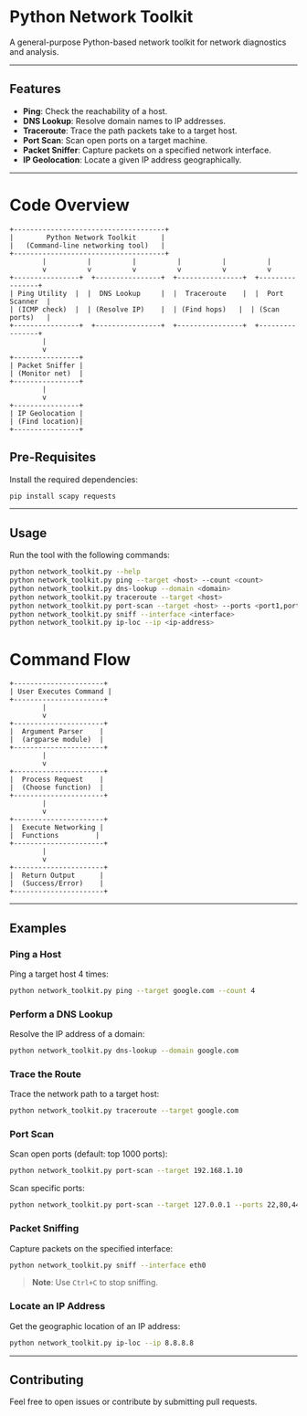 # Python Network Toolkit

A general-purpose Python-based network toolkit for network diagnostics and analysis.

---

## Features
- **Ping**: Check the reachability of a host.
- **DNS Lookup**: Resolve domain names to IP addresses.
- **Traceroute**: Trace the path packets take to a target host.
- **Port Scan**: Scan open ports on a target machine.
- **Packet Sniffer**: Capture packets on a specified network interface.
- **IP Geolocation**: Locate a given IP address geographically.

---

# Code Overview
```
+-------------------------------------+
|        Python Network Toolkit      |
|   (Command-line networking tool)   |
+-------------------------------------+
        |          |          |          |          |          |
        v          v          v          v          v          v
+----------------+  +----------------+  +----------------+  +----------------+  
| Ping Utility  |  |  DNS Lookup     |  |  Traceroute    |  |  Port Scanner  |
| (ICMP check)  |  | (Resolve IP)    |  | (Find hops)   |  | (Scan ports)   |
+----------------+  +----------------+  +----------------+  +----------------+
        |          
        v          
+----------------+
| Packet Sniffer | 
| (Monitor net)  |
+----------------+
        |
        v
+----------------+
| IP Geolocation |
| (Find location)|
+----------------+
```

## Pre-Requisites
Install the required dependencies:
```bash
pip install scapy requests
```

---

## Usage
Run the tool with the following commands:
```bash
python network_toolkit.py --help
python network_toolkit.py ping --target <host> --count <count>
python network_toolkit.py dns-lookup --domain <domain>
python network_toolkit.py traceroute --target <host>
python network_toolkit.py port-scan --target <host> --ports <port1,port2,...>
python network_toolkit.py sniff --interface <interface>
python network_toolkit.py ip-loc --ip <ip-address>
```

# Command Flow
```
+----------------------+
| User Executes Command |
+----------------------+
        |
        v
+----------------------+
|  Argument Parser    |
|  (argparse module)  |
+----------------------+
        |
        v
+----------------------+
|  Process Request    |
|  (Choose function)  |
+----------------------+
        |
        v
+----------------------+
|  Execute Networking |
|  Functions         |
+----------------------+
        |
        v
+----------------------+
|  Return Output      |
|  (Success/Error)    |
+----------------------+
```
---

## Examples

### Ping a Host
Ping a target host 4 times:
```bash
python network_toolkit.py ping --target google.com --count 4
```

### Perform a DNS Lookup
Resolve the IP address of a domain:
```bash
python network_toolkit.py dns-lookup --domain google.com
```

### Trace the Route
Trace the network path to a target host:
```bash
python network_toolkit.py traceroute --target google.com
```

### Port Scan
Scan open ports (default: top 1000 ports):
```bash
python network_toolkit.py port-scan --target 192.168.1.10
```

Scan specific ports:
```bash
python network_toolkit.py port-scan --target 127.0.0.1 --ports 22,80,443
```

### Packet Sniffing
Capture packets on the specified interface:
```bash
python network_toolkit.py sniff --interface eth0
```
> **Note**: Use `Ctrl+C` to stop sniffing.

### Locate an IP Address
Get the geographic location of an IP address:
```bash
python network_toolkit.py ip-loc --ip 8.8.8.8
```


---

## Contributing
Feel free to open issues or contribute by submitting pull requests.

